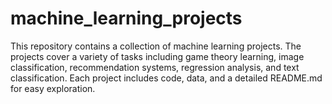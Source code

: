 # machine_learning_projects
This repository contains a collection of machine learning projects. The projects cover a variety of tasks including game theory learning, image classification, recommendation systems, regression analysis, and text classification. Each project includes code, data, and a detailed README.md for easy exploration.
